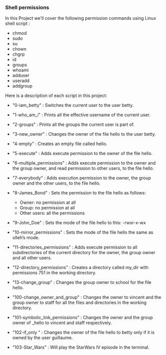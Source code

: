 ### Shell permissions

In this Project we'll cover the following permission commands using Linux shell script :

* chmod
* sudo
* su
* chown
* chgrp
* id
* groups
* whoami
* adduser
* useradd
* addgroup

Here is a description of each script in this project:
* "0-iam_betty" : Switches the current user to the user betty.
* "1-who_am_i" : Prints all the effective username of the current user.
* "2-groups" : Prints all the groups the current user is part of.
* "3-new_owner" : Changes the owner of the file hello to the user betty.
* "4-empty" : Creates an empty file called hello.
* "5-execute" : Adds execute permission to the owner of the file hello.
* "6-multiple_permissions" : Adds execute permission to the owner and the group owner, and read permission to other users, to the file hello.
* "7-everybody" : Adds execution permission to the owner, the group owner and the other users, to the file hello.
* "8-James_Bond" : Sets the permission to the file hello as follows:
	* Owner: no permission at all
	* Group: no permission at all
	* Other users: all the permissions

* "9-John_Doe" : Sets the mode of the file hello to this: -rwxr-x-wx 
* "10-mirror_permissions" : Sets the mode of the file hello the same as olleh’s mode.
* "11-directories_permissions" : Adds execute permission to all subdirectories of the current directory for the owner, the group owner and all other users.
* "12-directory_permissions" : Creates a directory called my_dir with permissions 751 in the working directory.
* "13-change_group" : Changes the group owner to school for the file hello.
* "100-change_owner_and_group" : Changes the owner to vincent and the group owner to staff for all the files and directories in the working directory.
* "101-symbolic_link_permissions" : Changes the owner and the group owner of _hello to vincent and staff respectively.
* "102-if_only " : Changes the owner of the file hello to betty only if it is owned by the user guillaume.
* "103-Star_Wars" : Will play the StarWars IV episode in the terminal.
